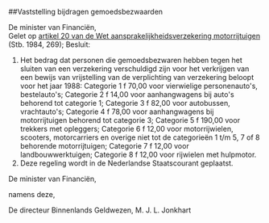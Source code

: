 <meta http-equiv='Content-Type' content='text/html; charset=utf-8' />

##Vaststelling bijdragen gemoedsbezwaarden

De minister van Financiën,  
Gelet op [artikel 20 van de Wet aansprakelijkheidsverzekering motorrijtuigen](../../../../../wet/wet/aansprakelijkheidsverzekering/motorrijtuigen/BWBR0002415/README.md) (Stb. 1984, 269);
Besluit:      
1.  Het bedrag dat personen die gemoedsbezwaren hebben tegen het sluiten van een verzekering verschuldigd zijn voor het verkrijgen van een bewijs van vrijstelling van de verplichting van verzekering beloopt voor het jaar 1988:    Categorie 1  f 70,00 voor vierwielige personenauto's, bestelauto's;    Categorie 2   f 14,00 voor aanhangwagens bij auto's behorend tot categorie 1;    Categorie 3   f 82,00 voor autobussen, vrachtauto's;    Categorie 4  f 78,00 voor aanhangwagens bij motorrijtuigen behorend tot categorie 3;    Categorie 5  f 190,00 voor trekkers met opleggers;    Categorie 6   f 12,00 voor motorrijwielen, scooters, motorcarriers en overige niet tot de categorieën 1 t/m 5, 7 of 8 behorende motorrijtuigen;    Categorie 7  f 12,00 voor landbouwwerktuigen;    Categorie 8   f 12,00 voor rijwielen met hulpmotor.     
2.  Deze regeling wordt in de Nederlandse Staatscourant geplaatst.      

De 
minister van Financiën, 

namens deze, 

De 
directeur Binnenlands Geldwezen, 
M. J. L. Jonkhart      
